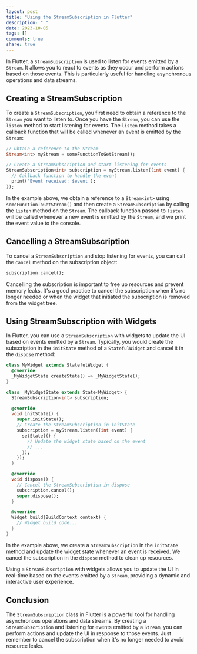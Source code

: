 ```yaml
---
layout: post
title: "Using the StreamSubscription in Flutter"
description: " "
date: 2023-10-05
tags: []
comments: true
share: true
---
```


In Flutter, a `StreamSubscription` is used to listen for events emitted by a `Stream`. It allows you to react to events as they occur and perform actions based on those events. This is particularly useful for handling asynchronous operations and data streams.

## Creating a StreamSubscription

To create a `StreamSubscription`, you first need to obtain a reference to the `Stream` you want to listen to. Once you have the `Stream`, you can use the `listen` method to start listening for events. The `listen` method takes a callback function that will be called whenever an event is emitted by the `Stream`:

```dart
// Obtain a reference to the Stream
Stream<int> myStream = someFunctionToGetStream();

// Create a StreamSubscription and start listening for events
StreamSubscription<int> subscription = myStream.listen((int event) {
  // Callback function to handle the event
  print('Event received: $event');
});
```

In the example above, we obtain a reference to a `Stream<int>` using `someFunctionToGetStream()` and then create a `StreamSubscription` by calling the `listen` method on the `Stream`. The callback function passed to `listen` will be called whenever a new event is emitted by the `Stream`, and we print the event value to the console.

## Cancelling a StreamSubscription

To cancel a `StreamSubscription` and stop listening for events, you can call the `cancel` method on the subscription object:

```dart
subscription.cancel();
```

Cancelling the subscription is important to free up resources and prevent memory leaks. It's a good practice to cancel the subscription when it's no longer needed or when the widget that initiated the subscription is removed from the widget tree.

## Using StreamSubscription with Widgets

In Flutter, you can use a `StreamSubscription` with widgets to update the UI based on events emitted by a `Stream`. Typically, you would create the subscription in the `initState` method of a `StatefulWidget` and cancel it in the `dispose` method:

```dart
class MyWidget extends StatefulWidget {
  @override
  _MyWidgetState createState() => _MyWidgetState();
}

class _MyWidgetState extends State<MyWidget> {
  StreamSubscription<int> subscription;

  @override
  void initState() {
    super.initState();
    // Create the StreamSubscription in initState
    subscription = myStream.listen((int event) {
      setState(() {
        // Update the widget state based on the event
        // ...
      });
    });
  }

  @override
  void dispose() {
    // Cancel the StreamSubscription in dispose
    subscription.cancel();
    super.dispose();
  }

  @override
  Widget build(BuildContext context) {
    // Widget build code...
  }
}
```

In the example above, we create a `StreamSubscription` in the `initState` method and update the widget state whenever an event is received. We cancel the subscription in the `dispose` method to clean up resources.

Using a `StreamSubscription` with widgets allows you to update the UI in real-time based on the events emitted by a `Stream`, providing a dynamic and interactive user experience.

## Conclusion

The `StreamSubscription` class in Flutter is a powerful tool for handling asynchronous operations and data streams. By creating a `StreamSubscription` and listening for events emitted by a `Stream`, you can perform actions and update the UI in response to those events. Just remember to cancel the subscription when it's no longer needed to avoid resource leaks.